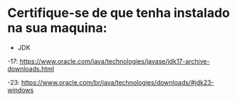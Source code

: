 # Certifique-se de que tenha instalado na sua maquina:
- JDK

-17: https://www.oracle.com/java/technologies/javase/jdk17-archive-downloads.html

-23: https://www.oracle.com/br/java/technologies/downloads/#jdk23-windows

  
